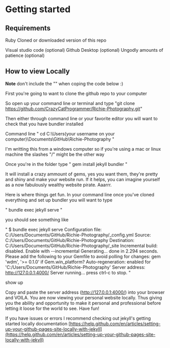 # Getting started


## Requirements
Ruby
Cloned or downloaded version of this repo

Visual studio code (optional)
Github Desktop (optional)
Ungodly amounts of patience (optional)

## How to view Locally
**Note** don't include the "" when coping the code below :) 

First you're going to want to clone the github repo to your computer

So open up your command line or terminal and type
"git clone https://github.com/CrazyCatProgrammer/Richie-Photography.git"

Then either through command line or your favorite editor you will want to check that you have bundler installed

Command line
"
cd C:\Users\(your username on your computer)\Documents\GitHub\Richie-Photography
"

I'm writting this from a windows computer so if you're using a mac or linux machine the slashes "/" might be the other way

Once you're in the folder type 
"
gem install jekyll bundler
"

It will install a crazy ammount of gems, yes you want them, they're pretty and shiny and make your website run. If it helps, you can imagine yourself as a now fabulously wealthy website pirate. Aaarrr.

Here is where things get fun. In your command line once you've cloned everything and set up bundler you will want to type 

"
bundle exec jekyll serve
"

you should see something like

"
$ bundle exec jekyll serve
Configuration file: C:/Users/Documents/GitHub/Richie-Photography/_config.yml
            Source: C:/Users/Documents/GitHub/Richie-Photography
       Destination: C:/Users/Documents/GitHub/Richie-Photography/_site
 Incremental build: disabled. Enable with --incremental
      Generating...
                    done in 2.294 seconds.
  Please add the following to your Gemfile to avoid polling for changes:
    gem 'wdm', '>= 0.1.0' if Gem.win_platform?
 Auto-regeneration: enabled for 'C:/Users/Documents/GitHub/Richie-Photography'
    Server address: http://127.0.0.1:4000/
  Server running... press ctrl-c to stop.
"

show up

Copy and paste the server address (http://127.0.0.1:4000/) into your browser and VOILA. You are now viewing your personal website locally. Thus giving you the ability and opportunity to make it personal and professional before letting it loose for the world to see. Have fun!

If you have issues or errors I recommend checking out jekyll's getting started locally documentation 
[https://help.github.com/en/articles/setting-up-your-github-pages-site-locally-with-jekyll](https://help.github.com/en/articles/setting-up-your-github-pages-site-locally-with-jekyll)